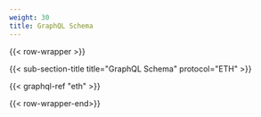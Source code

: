 ```yaml
---
weight: 30
title: GraphQL Schema
---
```

{{< row-wrapper >}}

{{< sub-section-title title="GraphQL Schema"  protocol="ETH" >}}

{{< graphql-ref "eth" >}}

{{< row-wrapper-end>}}
